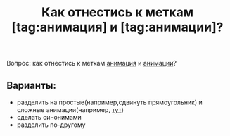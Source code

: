 ﻿---
title: "Как отнестись к меткам [tag:анимация] и [tag:анимации]?"
se.owner.user_id: 492376
se.owner.display_name: "George"
se.owner.link: "https://ru.meta.stackoverflow.com/users/492376/george"
se.link: "https://ru.meta.stackoverflow.com/questions/12066/%d0%9a%d0%b0%d0%ba-%d0%be%d1%82%d0%bd%d0%b5%d1%81%d1%82%d0%b8%d1%81%d1%8c-%d0%ba-%d0%bc%d0%b5%d1%82%d0%ba%d0%b0%d0%bc-tag%d0%b0%d0%bd%d0%b8%d0%bc%d0%b0%d1%86%d0%b8%d1%8f-%d0%b8-tag%d0%b0%d0%bd%d0%b8%d0%bc%d0%b0%d1%86%d0%b8%d0%b8"
se.question_id: 12066
se.post_type: question
---
<p>Вопрос: как отнестись к меткам <a href="https://ru.stackoverflow.com/questions/tagged/%d0%b0%d0%bd%d0%b8%d0%bc%d0%b0%d1%86%d0%b8%d1%8f" class="post-tag" title="показать вопросы с меткой [анимация]" rel="tag">анимация</a> и <a href="https://ru.stackoverflow.com/questions/tagged/%d0%b0%d0%bd%d0%b8%d0%bc%d0%b0%d1%86%d0%b8%d0%b8" class="post-tag" title="показать вопросы с меткой [анимации]" rel="tag">анимации</a>?</p>
<h2>Варианты:</h2>
<ul>
<li>разделить на простые(например,сдвинуть прямоугольник) и сложные анимации(например, <a href="https://ru.stackoverflow.com/questions/1429589/%D0%9A%D0%B0%D0%BA-%D1%81%D0%B4%D0%B5%D0%BB%D0%B0%D1%82%D1%8C-%D0%BE%D1%82%D0%BE%D0%B1%D1%80%D0%B0%D0%B6%D0%B5%D0%BD%D0%B8%D0%B5-%D0%B0%D0%BD%D0%B8%D0%BC%D0%B0%D1%86%D0%B8%D0%B8-%D0%B2-tkinter" title="Я-автор">тут</a>)</li>
<li>сделать синонимами</li>
<li>разделить по-другому</li>
</ul>
